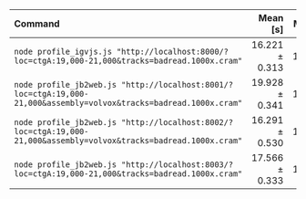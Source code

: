 | Command | Mean [s] | Min [s] | Max [s] | Relative |
|:---|---:|---:|---:|---:|
| `node profile_igvjs.js "http://localhost:8000/?loc=ctgA:19,000-21,000&tracks=badread.1000x.cram"` | 16.221 ± 0.313 | 15.983 | 16.575 | 1.00 |
| `node profile_jb2web.js "http://localhost:8001/?loc=ctgA:19,000-21,000&assembly=volvox&tracks=badread.1000x.cram"` | 19.928 ± 0.341 | 19.586 | 20.267 | 1.23 ± 0.03 |
| `node profile_jb2web.js "http://localhost:8002/?loc=ctgA:19,000-21,000&assembly=volvox&tracks=badread.1000x.cram"` | 16.291 ± 0.530 | 15.756 | 16.816 | 1.00 ± 0.04 |
| `node profile_jb2web.js "http://localhost:8003/?loc=ctgA:19,000-21,000&tracks=badread.1000x.cram"` | 17.566 ± 0.333 | 17.184 | 17.795 | 1.08 ± 0.03 |
